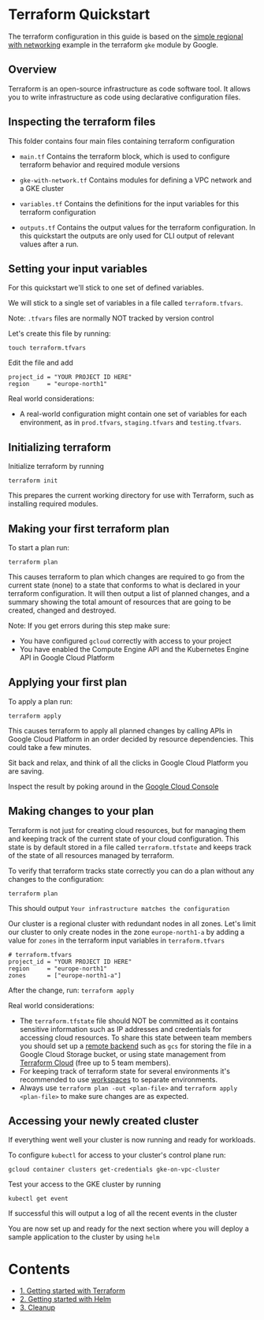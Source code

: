 # Terraform Quickstart

The terraform configuration in this guide is based on the [simple regional with networking](https://github.com/terraform-google-modules/terraform-google-kubernetes-engine/tree/v17.0.0/examples/simple_regional_with_networking) example in the terraform `gke` module by Google.

## Overview

Terraform is an open-source infrastructure as code software tool. It allows you to write infrastructure as code using declarative configuration files.

## Inspecting the terraform files

This folder contains four main files containing terraform configuration
* `main.tf`
Contains the terraform block, which is used to configure terraform behavior and required module versions

* `gke-with-network.tf`
Contains modules for defining a VPC network and a GKE cluster

* `variables.tf`
Contains the definitions for the input variables for this terraform configuration

* `outputs.tf`
Contains the output values for the terraform configuration.
In this quickstart the outputs are only used for CLI output of relevant values after a run.


## Setting your input variables

For this quickstart we'll stick to one set of defined variables.


We will stick to a single set of variables in a file called `terraform.tfvars`.

Note: `.tfvars` files are normally NOT tracked by version control

Let's create this file by running:
```
touch terraform.tfvars
```

Edit the file and add
```
project_id = "YOUR PROJECT ID HERE"
region     = "europe-north1"
```

Real world considerations:
* A real-world configuration might contain one set of variables for each environment, as in `prod.tfvars`, `staging.tfvars` and `testing.tfvars`.


## Initializing terraform

Initialize terraform by running
```
terraform init
```

This prepares the current working directory for use with Terraform, such as installing required modules.


## Making your first terraform plan

To start a plan run:
```
terraform plan
```

This causes terraform to plan which changes are required to go from the current state (none) to a state that conforms to what is declared in your terraform configuration. It will then output a list of planned changes, and a summary showing the total amount of resources that are going to be created, changed and destroyed.

Note: If you get errors during this step make sure:
* You have configured `gcloud` correctly with access to your project
* You have enabled the Compute Engine API and the Kubernetes Engine API in Google Cloud Platform


## Applying your first plan

To apply a plan run:
```
terraform apply
```

This causes terraform to apply all planned changes by calling APIs in Google Cloud Platform in an order decided by resource dependencies. This could take a few minutes.

Sit back and relax, and think of all the clicks in Google Cloud Platform you are saving.

Inspect the result by poking around in the [Google Cloud Console](https://console.cloud.google.com)


## Making changes to your plan

Terraform is not just for creating cloud resources, but for managing them and keeping track of the current state of your cloud configuration. This state is by default stored in a file called `terraform.tfstate` and keeps track of the state of all resources managed by terraform.

To verify that terraform tracks state correctly you can do a plan without any changes to the configuration:
```
terraform plan
```
This should output `Your infrastructure matches the configuration`


Our cluster is a regional cluster with redundant nodes in all zones. Let's limit our cluster to only create nodes in the zone `europe-north1-a` by adding a value for `zones` in the terraform input variables in `terraform.tfvars`
```
# terraform.tfvars
project_id = "YOUR PROJECT ID HERE"
region     = "europe-north1"
zones      = ["europe-north1-a"]
```

After the change, run:
`terraform apply`

Real world considerations:
* The `terraform.tfstate` file should NOT be committed as it contains sensitive information such as IP addresses and credentials for accessing cloud resources. To share this state between team members you should set up a [remote backend](https://www.terraform.io/docs/language/settings/backends/index.html) such as `gcs` for storing the file in a Google Cloud Storage bucket, or using state management from [Terraform Cloud](https://www.terraform.io/cloud) (free up to 5 team members).
* For keeping track of terraform state for several environments it's recommended to use [workspaces](https://www.terraform.io/docs/cloud/guides/recommended-practices/part1.html) to separate environments.
* Always use `terraform plan -out <plan-file>` and `terraform apply <plan-file>` to make sure changes are as expected.

## Accessing your newly created cluster

If everything went well your cluster is now running and ready for workloads.

To configure `kubectl` for access to your cluster's control plane run:
```
gcloud container clusters get-credentials gke-on-vpc-cluster
```

Test your access to the GKE cluster by running
```
kubectl get event
```
If successful this will output a log of all the recent events in the cluster


You are now set up and ready for the next section where you will deploy a sample application to the cluster by using `helm`


# Contents
* [1. Getting started with Terraform](/terraform/)
* [2. Getting started with Helm](/helm/)
* [3. Cleanup](/cleanup/)

